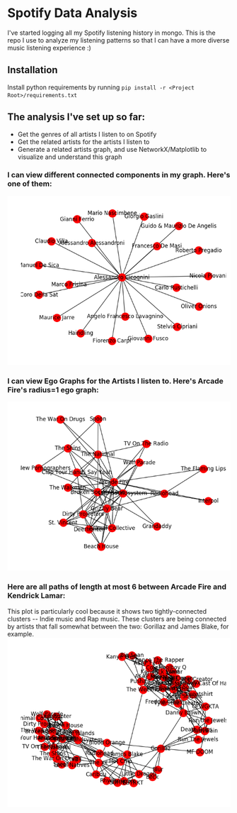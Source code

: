 # Spotify Data Analysis

I've started logging all my Spotify listening history in mongo.  This is the repo I use
to analyze my listening patterns so that I can have a more diverse music listening 
experience :)

## Installation

Install python requirements by running `pip install -r <Project Root>/requirements.txt`

## The analysis I've set up so far:

- Get the genres of all artists I listen to on Spotify
- Get the related artists for the artists I listen to
- Generate a related artists graph, and use NetworkX/Matplotlib to visualize and understand this graph

### I can view different connected components in my graph.  Here's one of them:
![One of the connected components in the graph](https://github.com/matthewfaw/spotify-data-analysis/blob/master/plots/a_connected_component.png)

### I can view Ego Graphs for the Artists I listen to.  Here's Arcade Fire's radius=1 ego graph:
![Arcade Fire's Ego Graph](https://github.com/matthewfaw/spotify-data-analysis/blob/master/plots/ego_graph.png)

### Here are all paths of length at most 6 between Arcade Fire and Kendrick Lamar:
This plot is particularly cool because it shows two tightly-connected clusters -- Indie music and Rap music.  These clusters are being connected by artists that fall somewhat between the two: Gorillaz and James Blake, for example.
![All paths of length at most 6 between Arcade Fire and Kendrick Lamar](https://github.com/matthewfaw/spotify-data-analysis/blob/master/plots/arcade_fire_to_kendrick.png)
